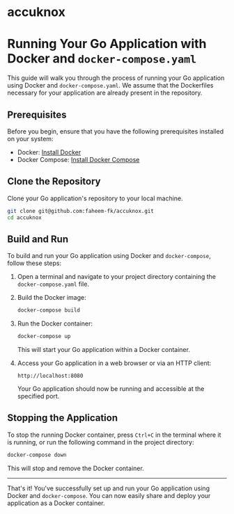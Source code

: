 # accuknox



# Running Your Go Application with Docker and `docker-compose.yaml`

This guide will walk you through the process of running your Go application using Docker and `docker-compose.yaml`. We assume that the Dockerfiles necessary for your application are already present in the repository.

## Prerequisites

Before you begin, ensure that you have the following prerequisites installed on your system:

- Docker: [Install Docker](https://docs.docker.com/get-docker/)
- Docker Compose: [Install Docker Compose](https://docs.docker.com/compose/install/)

## Clone the Repository

Clone your Go application's repository to your local machine.

```bash
git clone git@github.com:faheem-fk/accuknox.git
cd accuknox
```


## Build and Run

To build and run your Go application using Docker and `docker-compose`, follow these steps:

1. Open a terminal and navigate to your project directory containing the `docker-compose.yaml` file.

2. Build the Docker image:

   ```bash
   docker-compose build
   ```

3. Run the Docker container:

   ```bash
   docker-compose up
   ```

   This will start your Go application within a Docker container.

4. Access your Go application in a web browser or via an HTTP client:

   ```
   http://localhost:8080
   ```

   Your Go application should now be running and accessible at the specified port.

## Stopping the Application

To stop the running Docker container, press `Ctrl+C` in the terminal where it is running, or run the following command in the project directory:

```bash
docker-compose down
```

This will stop and remove the Docker container.

---

That's it! You've successfully set up and run your Go application using Docker and `docker-compose`. You can now easily share and deploy your application as a Docker container.
